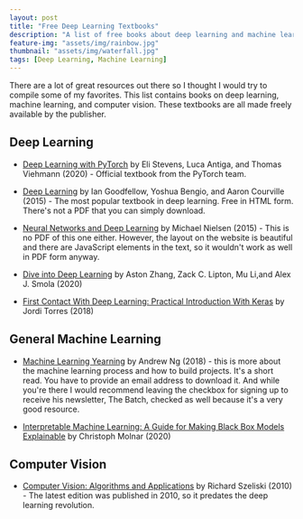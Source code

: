 ```yaml
---
layout: post
title: "Free Deep Learning Textbooks"
description: "A list of free books about deep learning and machine learning"
feature-img: "assets/img/rainbow.jpg"
thumbnail: "assets/img/waterfall.jpg"
tags: [Deep Learning, Machine Learning]
---
```


There are a lot of great resources out there so I thought I would try to compile some of my favorites. This list contains books on deep learning, machine learning, and computer vision. These textbooks are all made freely available by the publisher.

## Deep Learning

* [Deep Learning with PyTorch](https://pytorch.org/assets/deep-learning/Deep-Learning-with-PyTorch.pdf) by Eli Stevens, Luca Antiga, and Thomas Viehmann (2020) - Official textbook from the PyTorch team.

* [Deep Learning](https://www.deeplearningbook.org/) by Ian Goodfellow, Yoshua Bengio, and Aaron Courville (2015) - The most popular textbook in deep learning. Free in HTML form. There's not a PDF that you can simply download.

* [Neural Networks and Deep Learning](http://neuralnetworksanddeeplearning.com/index.html) by Michael Nielsen (2015) - This is no PDF of this one either. However, the layout on the website is beautiful and there are JavaScript elements in the text, so it wouldn't work as well in PDF form anyway.

* [Dive into Deep Learning](http://d2l.ai/) by Aston Zhang, Zack C. Lipton, Mu Li,and  Alex J. Smola (2020)

* [First Contact With Deep Learning: Practical Introduction With Keras](https://torres.ai/first-contact-deep-learning-practical-introduction-keras/) by Jordi Torres (2018)

## General Machine Learning

* [Machine Learning Yearning](https://www.deeplearning.ai/machine-learning-yearning/) by Andrew Ng (2018) - this is more about the machine learning process and how to build projects. It's a short read. You have to provide an email address to download it. And while you're there I would recommend leaving the checkbox for signing up to receive his newsletter, The Batch, checked as well because it's a very good resource.

* [Interpretable Machine Learning: A Guide for Making Black Box Models Explainable](https://christophm.github.io/interpretable-ml-book/) by Christoph Molnar (2020)

## Computer Vision

* [Computer Vision: Algorithms and Applications](http://szeliski.org/Book/drafts/SzeliskiBook_20100903_draft.pdf) by Richard Szeliski (2010) - The latest edition was published in 2010, so it predates the deep learning revolution.


